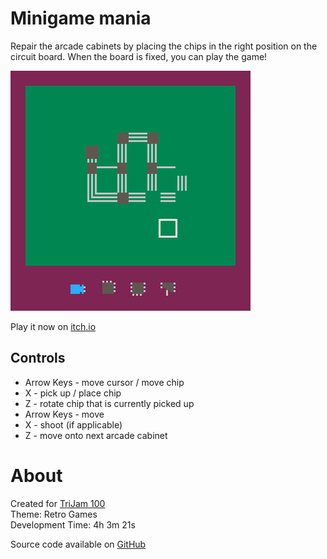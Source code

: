 # Minigame mania
Repair the arcade cabinets by placing the chips in the right position on the circuit board. When the board is fixed, you can play the game!


[![Circuit board with missing components](images/cover.png)](https://caterpillargames.itch.io/minigame-mania)

Play it now on [itch.io](https://caterpillargames.itch.io/minigame-mania)


## Controls
* Arrow Keys - move cursor / move chip
* X - pick up / place chip
* Z - rotate chip that is currently picked up
* Arrow Keys - move
* X - shoot (if applicable)
* Z - move onto next arcade cabinet




# About
Created for [TriJam 100](https://itch.io/jam/trijam-100/entries)  
Theme: Retro Games  
Development Time: 4h 3m 21s  


Source code available on [GitHub](https://github.com/CaterpillarGames/pico8-games/tree/master/carts/minigame-mania)



